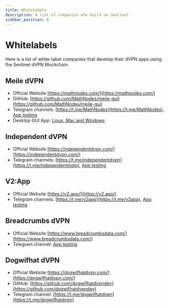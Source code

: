 ```yaml
---
title: Whitelabels
description: A list of companies who build on Sentinel
sidebar_position: 8
---
```


# Whitelabels

Here is a list of white-label companies that develop their dVPN apps using the Sentinel dVPN Blockchain.

## Meile dVPN

- Official Website [https://mathnodes.com/](https://mathnodes.com/)
- GitHub: [https://github.com/MathNodes/meile-gui](https://github.com/MathNodes/meile-gui)
- Telegram channels: [https://t.me/MathNodes](https://t.me/MathNodes), [App testing](https://t.me/VPNproducttesting/85)
- Desktop GUI App: [Linux, Mac and Windows](https://mathnodes.com/index.php/meile-dvpn-client-linux-os-x/)

## Independent dVPN

- Official Website [https://independentdvpn.com/](https://independentdvpn.com/)
- Telegram channels: [https://t.me/independentdvpn](https://t.me/independentdvpn), [App testing](https://t.me/VPNproducttesting/3)

## V2:App

- Official Website [https://v2.app/](https://v2.app/)
- Telegram channels: [https://t.me/v2app](https://t.me/v2app), [App testing](https://t.me/VPNproducttesting/2)

## Breadcrumbs dVPN

- Official Website [https://www.breadcrumbsdata.com/](https://www.breadcrumbsdata.com/)
- Telegram channel: [App testing](https://t.me/VPNproducttesting/3435)

## Dogwifhat dVPN

- Official Website [https://dogwifhatdvpn.com/](https://dogwifhatdvpn.com/)
- GitHub: [https://github.com/dogwifhatdvpndev](https://github.com/dogwifhatdvpndev)
- Telegram channel: [https://t.me/dogwifhatdvpn](https://t.me/dogwifhatdvpn)
